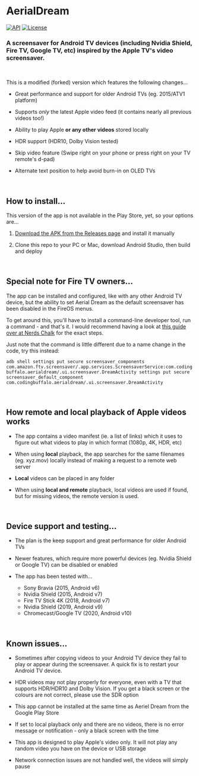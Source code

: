 # AerialDream

[![API](https://img.shields.io/badge/API-23%2B-brightgreen.svg?style=flat)](https://android-arsenal.com/api?level=23)
[![License](https://img.shields.io/:license-gpl%20v3-brightgreen.svg?style=flat)](https://raw.githubusercontent.com/cachapa/AerialDream/master/LICENSE)

### A screensaver for Android TV devices (including Nvidia Shield, Fire TV, Google TV, etc) inspired by the Apple TV's video screensaver.

<br/>

This is a modified (forked) version which features the following changes...

- Great performance and support for older Android TVs (eg. 2015/ATV1 platform)

- Supports *only* the latest Apple video feed (it contains nearly all previous videos too!)

- Ability to play Apple **or any other videos** stored locally

- HDR support (HDR10, Dolby Vision tested)

- Skip video feature (Swipe right on your phone or press right on your TV remote's d-pad)

- Alternate text position to help avoid burn-in on OLED TVs

<br/>

## How to install...

This version of the app is not available in the Play Store, yet, so your options are...

1. [Download the APK from the Releases page](https://github.com/theothernt/AerialDream/releases) and install it manually

2. Clone this repo to your PC or Mac, download Android Studio, then build and deploy

<br/>

## Special note for Fire TV owners...

The app can be installed and configured, like with any other Android TV device, but the ability to set Aerial Dream as the default screensaver has been disabled in the FireOS menus.

To get around this, you'll have to install a command-line developer tool, run a command - and that's it. I would recommend having a look at [this guide over at Nerds Chalk](https://nerdschalk.com/change-fire-tv-screensaver-apple-tv/) for the exact steps. 

Just note that the command is little different due to a name change in the code, try this instead:

`adb shell settings put secure screensaver_components com.amazon.ftv.screensaver/.app.services.ScreensaverService:com.codingbuffalo.aerialdream/.ui.screensaver.DreamActivity settings put secure screensaver_default_component com.codingbuffalo.aerialdream/.ui.screensaver.DreamActivity`


<br/>

## How remote and local playback of Apple videos works

- The app contains a video manifest (ie. a list of links) which it uses to figure out what videos to play in which format (1080p, 4K, HDR, etc)

- When using **local** playback, the app searches for the same filenames (eg. xyz.mov) locally instead of making a request to a remote web server

- **Local** videos can be placed in any folder

- When using **local and remote** playback, local videos are used if found, but for missing videos, the remote version is used.


<br/>

## Device support and testing...

- The plan is the keep support and great performance for older Android TVs

- Newer features, which require more powerful devices (eg. Nvidia Shield or Google TV) can be disabled or enabled

- The app has been tested with...
  - Sony Bravia (2015, Android v6)
  - Nvidia Shield (2015, Android v7)
  - Fire TV Stick 4K (2018, Android v7)
  - Nvidia Shield (2019, Android v9)
  - Chromecast/Google TV (2020, Android v10)

<br/>

## Known issues...

- Sometimes after copying videos to your Android TV device they fail to play or appear during the screensaver. A quick fix is to restart your Android TV device.

- HDR videos may not play properly for everyone, even with a TV that supports HDR/HDR10 and Dolby Vision. If you get a black screen or the colours are not correct, please use the SDR option

- This app cannot be installed at the same time as Aeriel Dream from the Google Play Store

- If set to local playback only and there are no videos, there is no error message or notification - only a black screen with the time

- This app is designed to play Apple's video only. It will not play any random video you have on the device or USB storage

- Network connection issues are not handled well, the videos will simply pause
